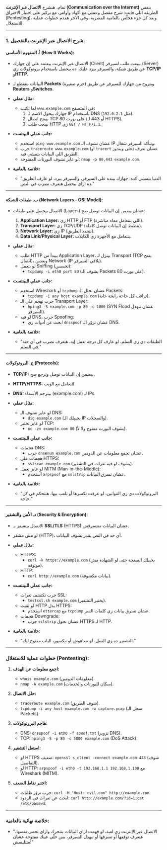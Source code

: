 تمام، هنشرح **الاتصال عبر الإنترنت (Communication over the Internet)** بنفس الطريقة اللي فاتت: شرح مفصل وعملي مع أكواد وأوامر، مع تركيز على اختبار الاختراق (Pentesting)، وبعد كل جزء هخلّص بالعامية المصرية، وفي الآخر هقدم خطوات عملية للاستغلال.

---

### **1. شرح الاتصال عبر الإنترنت بالتفصيل:**

#### **أ. المفهوم الأساسي (How It Works):**
- الاتصال عبر الإنترنت بيعتمد على إن جهازك (Client) بيبعت طلب لسيرفر (Server) عن طريق شبكة، والسيرفر بيرد عليك. ده بيحصل باستخدام بروتوكولات زي **TCP/IP** و**HTTP**.
- البيانات بتتقطع لـ **Packets** (حزم صغيرة) وبتروح من جهازك للسيرفر عن طريق **Routers** و**Switches**.

- **مثال عملي:**
  - لما تكتب `www.example.com` في المتصفح:
    1. جهازك بيحول الاسم لـ IP باستخدام DNS (مثل `192.0.2.1`).
    2. بيفتح اتصال TCP على بورت 80 (أو 443 لـ HTTPS).
    3. بيبعت طلب HTTP زي `GET / HTTP/1.1`.

- **جانب عملي للبينتست:**
  - استخدم `ping www.example.com` عشان تشوف الـ IP وتتأكد السيرفر شغال.
  - جرب `traceroute www.example.com` (أو `tracert` على ويندوز) عشان تعرف الطريق اللي البيانات بتمشي فيه.
  - لو عايز تشوف البورتات المفتوحة: `nmap -p 80,443 example.com`.

- **خلاصة بالعامية:**
  - "الدنيا بتمشي كده: جهازك بينده على السيرفر، والسيرفر بيرد، لو عارف الطريق ده ازاي بيحصل هتعرف تضرب في النص."

---

#### **ب. طبقات الشبكة (Network Layers - OSI Model):**
- الاتصال بيحصل على طبقات (Layers) عشان يضمن إن البيانات توصل صح:
  1. **Application Layer:** زي HTTP أو FTP (اللي بتتعامل معاه مباشرة).
  2. **Transport Layer:** زي TCP/UDP (بتظبط إن البيانات توصل كاملة).
  3. **Network Layer:** زي IP (بتحدد الطريق).
  4. **Data Link/Physical Layer:** بتتعامل مع الأجهزة زي الكابلات.

- **مثال عملي:**
  - طلب HTTP بيبدأ من Application Layer، بينزل لـ Transport (TCP يفتح اتصال)، وبعدين Network (IP يلاقي السيرفر).
  - لو بتعمل Sniffing (تجسس):
    - `tcpdump -i eth0 port 80` (يشوف الـ Packets على بورت 80).

- **جانب عملي للبينتست:**
  - استخدم Wireshark أو `tcpdump` عشان تحلل الـ Packets:
    - `tcpdump -i any host example.com` (تراقب كل حاجة رايحة جاية).
  - جرب تهجم على الـ Transport Layer:
    - `hping3 -S example.com -p 80 -c 1000` (SYN Flood عشان تبهدل السيرفر).
  - لو فيه DNS، جرب Spoofing:
    - ابحث عن أدوات زي `dnsspoof` عشان تزوّر الـ DNS.

- **خلاصة بالعامية:**
  - "الطبقات دي زي السلم، لو عارف كل درجة تعمل إيه، هتعرف تضرب في أي حتة في السلم."

---

#### **ج. البروتوكولات (Protocols):**
- **TCP/IP:** بيضمن إن البيانات توصل وترجع صح.
- **HTTP/HTTPS:** للتعامل مع الويب.
- **DNS:** بيترجم الأسماء (example.com) لـ IPs.

- **مثال عملي:**
  - لو عايز تشوف الـ DNS:
    - `dig example.com` (يجيبلك الـ IP والسجلات).
  - لو عايز تختبر TCP:
    - `nc -zv example.com 80` (يشوف البورت مفتوح ولا لأ).

- **جانب عملي للبينتست:**
  - هجمات DNS:
    - جرب `dnsenum example.com` عشان تجمع معلومات عن الدومين.
  - هجمات على HTTPS:
    - `sslscan example.com` (يشوف لو فيه ثغرات في التشفير).
  - لو عايز تعمل MITM (Man-in-the-Middle):
    - استخدم `arpspoof` مع `sslstrip` عشان تسرق البيانات.

- **خلاصة بالعامية:**
  - "البروتوكولات دي زي القوانين، لو عرفت تكسرها أو تلعب بيها، هتتحكم في كل حاجة."

---

#### **د. الأمن والتشفير (Security & Encryption):**
- الاتصال بيتشفر بـ **SSL/TLS** (HTTPS) عشان البيانات متتسرقش.
- لو مش مشفر (HTTP)، أي حد في النص يقدر يشوف البيانات.

- **مثال عملي:**
  - HTTPS:
    - `curl -k https://example.com` (يجيبلك الصفحة حتى لو الشهادة مش موثوقة).
  - HTTP:
    - `curl http://example.com` (بيانات مكشوفة).

- **جانب عملي للبينتست:**
  - جرب تكتشف ثغرات SSL:
    - `testssl.sh example.com` (يختبر التشفير).
  - لو لقيت HTTP بدل HTTPS:
    - استخدم `ettercap` مع `tcpdump` عشان تسرق بيانات زي كلمات السر.
  - هجمات Downgrade:
    - جرب `sslstrip` عشان تحول HTTPS لـ HTTP.

- **خلاصة بالعامية:**
  - "التشفير ده زي القفل، لو معاهوش أو مكسور، الباب مفتوح ليك."

---

### **خطوات عملية للاستغلال (Pentesting):**
1. **اجمع معلومات عن الهدف:**
   - `whois example.com` (معلومات الدومين).
   - `nmap -A example.com` (سكان للبورتات والخدمات).

2. **حلل الاتصال:**
   - `traceroute example.com` (شوف الطريق).
   - `tcpdump -i any host example.com -w capture.pcap` (سجل الـ Packets).

3. **هاجم البروتوكولات:**
   - DNS: `dnsspoof -i eth0 -f spoof.txt` (تزوير DNS).
   - TCP: `hping3 -S -p 80 -c 5000 example.com` (DoS Attack).

4. **استغل التشفير:**
   - لو HTTPS ضعيف: `openssl s_client -connect example.com:443` (شوف التفاصيل).
   - لو HTTP: `arpspoof -i eth0 -t 192.168.1.1 192.168.1.100` مع Wireshark (MITM).

5. **اختبر نقاط الضعف:**
   - جرب تزوّر طلبات: `curl -H "Host: evil.com" http://example.com`.
   - ابحث عن ثغرات في الردود: `curl http://example.com/?id=1;cat /etc/passwd`.

---

### **خلاصة نهائية بالعامية:**
- "الاتصال عبر الإنترنت زي لعبة، لو فهمت ازاي البيانات بتتحرك وازاي تحمي نفسها، هتعرف توقفها أو تسرقها أو تبهدل السيرفر، بس خلّي عينك مفتوحة عشان متتلبسش!"